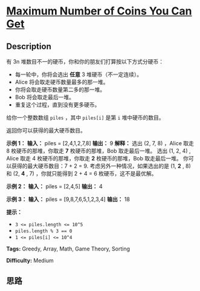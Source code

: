 # [Maximum Number of Coins You Can Get][title]

## Description

有 3n 堆数目不一的硬币，你和你的朋友们打算按以下方式分硬币：

  * 每一轮中，你将会选出 **任意** 3 堆硬币（不一定连续）。
  * Alice 将会取走硬币数量最多的那一堆。
  * 你将会取走硬币数量第二多的那一堆。
  * Bob 将会取走最后一堆。
  * 重复这个过程，直到没有更多硬币。

给你一个整数数组 `piles` ，其中 `piles[i]` 是第 `i` 堆中硬币的数目。

返回你可以获得的最大硬币数目。



**示例 1：**
            **输入：** piles = [2,4,1,2,7,8]    **输出：** 9    **解释：** 选出 (2, 7, 8) ，Alice 取走 8 枚硬币的那堆，你取走 **7** 枚硬币的那堆，Bob 取走最后一堆。    选出 (1, 2, 4) , Alice 取走 4 枚硬币的那堆，你取走 **2** 枚硬币的那堆，Bob 取走最后一堆。    你可以获得的最大硬币数目：7 + 2 = 9.    考虑另外一种情况，如果选出的是 (1, **2** , 8) 和 (2, **4** , 7) ，你就只能得到 2 + 4 = 6 枚硬币，这不是最优解。    

**示例 2：**
            **输入：** piles = [2,4,5]    **输出：** 4    

**示例 3：**
            **输入：** piles = [9,8,7,6,5,1,2,3,4]    **输出：** 18    



**提示：**

  * `3 <= piles.length <= 10^5`
  * `piles.length % 3 == 0`
  * `1 <= piles[i] <= 10^4`


**Tags:** Greedy, Array, Math, Game Theory, Sorting

**Difficulty:** Medium

## 思路

[title]: https://leetcode-cn.com/problems/maximum-number-of-coins-you-can-get
